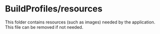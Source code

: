# BuildProfiles/resources

This folder contains resources (such as images) needed by the application. This file can
be removed if not needed.
